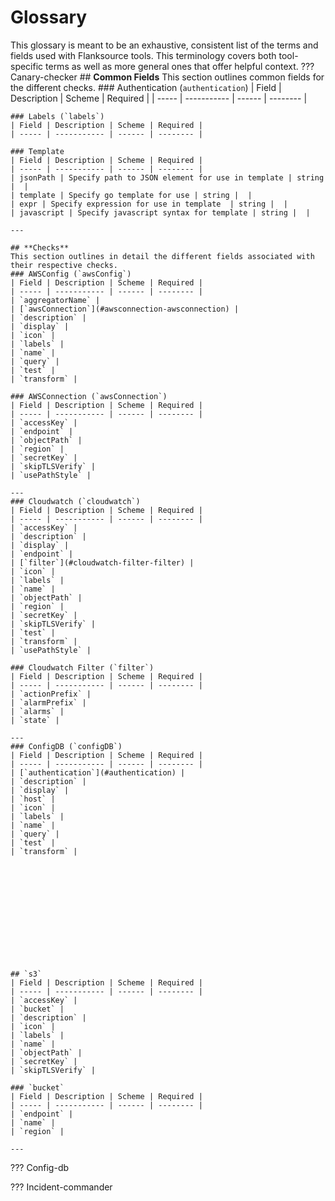 # Glossary 
This glossary is meant to be an exhaustive, consistent list of the terms and fields used with Flanksource tools. This terminology covers both tool-specific terms as well as more general ones that offer helpful context.
??? Canary-checker
    ## **Common Fields** 
    This section outlines common fields for the different checks.
    ### Authentication (`authentication`)
    | Field | Description | Scheme | Required |
    | ----- | ----------- | ------ | -------- |

    ### Labels (`labels`)
    | Field | Description | Scheme | Required |
    | ----- | ----------- | ------ | -------- |

    ### Template
    | Field | Description | Scheme | Required |
    | ----- | ----------- | ------ | -------- |
    | jsonPath | Specify path to JSON element for use in template | string |  |
    | template | Specify go template for use | string |  |
    | expr | Specify expression for use in template  | string |  |
    | javascript | Specify javascript syntax for template | string |  |
    
    ---

    ## **Checks**    
    This section outlines in detail the different fields associated with their respective checks.
    ### AWSConfig (`awsConfig`)
    | Field | Description | Scheme | Required |
    | ----- | ----------- | ------ | -------- |
    | `aggregatorName` |
    | [`awsConnection`](#awsconnection-awsconnection) |
    | `description` |
    | `display` |
    | `icon` |
    | `labels` |
    | `name` |
    | `query` |
    | `test` |
    | `transform` |

    ### AWSConnection (`awsConnection`)
    | Field | Description | Scheme | Required |
    | ----- | ----------- | ------ | -------- |
    | `accessKey` |
    | `endpoint` |
    | `objectPath` |
    | `region` |
    | `secretKey` |
    | `skipTLSVerify` |
    | `usePathStyle` |

    ---
    ### Cloudwatch (`cloudwatch`)
    | Field | Description | Scheme | Required |
    | ----- | ----------- | ------ | -------- |
    | `accessKey` |
    | `description` |
    | `display` |
    | `endpoint` |
    | [`filter`](#cloudwatch-filter-filter) |
    | `icon` |
    | `labels` |
    | `name` |
    | `objectPath` |
    | `region` |
    | `secretKey` |
    | `skipTLSVerify` |
    | `test` |
    | `transform` |
    | `usePathStyle` |

    ### Cloudwatch Filter (`filter`)
    | Field | Description | Scheme | Required |
    | ----- | ----------- | ------ | -------- |
    | `actionPrefix` |
    | `alarmPrefix` |
    | `alarms` |
    | `state` |

    ---
    ### ConfigDB (`configDB`)
    | Field | Description | Scheme | Required |
    | ----- | ----------- | ------ | -------- |
    | [`authentication`](#authentication) |
    | `description` |
    | `display` |
    | `host` |
    | `icon` |
    | `labels` |
    | `name` |
    | `query` |
    | `test` |
    | `transform` |













    ## `s3`
    | Field | Description | Scheme | Required |
    | ----- | ----------- | ------ | -------- |
    | `accessKey` |
    | `bucket` |
    | `description` |
    | `icon` |
    | `labels` |
    | `name` |
    | `objectPath` |
    | `secretKey` |
    | `skipTLSVerify` |

    ### `bucket`
    | Field | Description | Scheme | Required |
    | ----- | ----------- | ------ | -------- |
    | `endpoint` |
    | `name` |
    | `region` |

    ---


      
??? Config-db

??? Incident-commander
